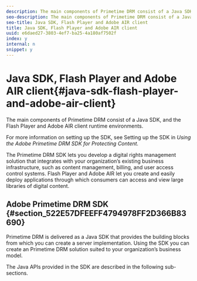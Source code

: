 ```yaml
---
description: The main components of Primetime DRM consist of a Java SDK, and the Flash Player and Adobe AIR client runtime environments.
seo-description: The main components of Primetime DRM consist of a Java SDK, and the Flash Player and Adobe AIR client runtime environments.
seo-title: Java SDK, Flash Player and Adobe AIR client
title: Java SDK, Flash Player and Adobe AIR client
uuid: e6daed27-3803-4ef7-ba25-4a180af7502f
index: y
internal: n
snippet: y
---
```


# Java SDK, Flash Player and Adobe AIR client{#java-sdk-flash-player-and-adobe-air-client}

The main components of Primetime DRM consist of a Java SDK, and the Flash Player and Adobe AIR client runtime environments.

For more information on setting up the SDK, see Setting up the SDK in *Using the Adobe Primetime DRM SDK for Protecting Content.*

The Primetime DRM SDK lets you develop a digital rights management solution that integrates with your organization’s existing business infrastructure, such as content management, billing, and user access control systems. Flash Player and Adobe AIR let you create and easily deploy applications through which consumers can access and view large libraries of digital content.

## Adobe Primetime DRM SDK {#section_522E57DFEEFF4794978FF2D366B83690}

Primetime DRM is delivered as a Java SDK that provides the building blocks from which you can create a server implementation. Using the SDK you can create an Primetime DRM solution suited to your organization’s business model.

The Java APIs provided in the SDK are described in the following sub-sections. 
